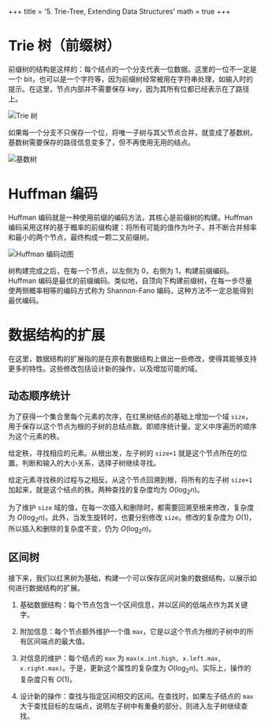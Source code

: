 +++
title = '5. Trie-Tree, Extending Data Structures'
math = true
+++

# Trie 树（前缀树）

前缀树的结构是这样的：每个结点的一个分支代表一位数据。这里的一位不一定是一个 bit，也可以是一个字符等，因为前缀树经常被用在字符串处理，如输入时的提示。在这里，节点内部并不需要保存 key，因为其所有位都已经表示在了路径上。

![Trie 树](https://upload.wikimedia.org/wikipedia/commons/thumb/b/be/Trie_example.svg/250px-Trie_example.svg.png)

如果每一个分支不只保存一个位，将唯一子树与其父节点合并，就变成了基数树。基数树需要保存的路径信息变多了，但不再使用无用的结点。

![基数树](https://upload.wikimedia.org/wikipedia/commons/thumb/a/ae/Patricia_trie.svg/400px-Patricia_trie.svg.png)

# Huffman 编码

Huffman 编码就是一种使用前缀的编码方法，其核心是前缀树的构建。Huffman 编码采用这样的基于概率的前缀构建：将所有可能的值作为叶子，并不断合并频率和最小的两个节点，最终构成一颗二叉前缀树。

![Huffman 编码动图](https://upload.wikimedia.org/wikipedia/commons/c/c8/Huffman_algorithm.gif)

树构建完成之后，在每一个节点，以左侧为 0，右侧为 1，构建前缀编码。Huffman 编码是最优的前缀编码。类似地，自顶向下构建前缀树，在每一步尽量使两侧概率相等的编码方式称为 Shannon-Fano 编码，这种方法不一定总能得到最优编码。

# 数据结构的扩展

在这里，数据结构的扩展指的是在原有数据结构上做出一些修改，使得其能够支持更多的特性。这些修改包括设计新的操作，以及增加可能的域。

## 动态顺序统计

为了获得一个集合里每个元素的次序，在红黑树结点的基础上增加一个域 `size`，用于保存以这个节点为根的子树的总结点数。即顺序统计量。定义中序遍历的顺序为这个元素的秩。

给定秩，寻找相应的元素。从根出发，左子树的 `size+1` 就是这个节点所在的位置。判断和输入的大小关系，选择子树继续寻找。

给定元素寻找秩的过程与之相反。从这个节点回溯到根，将所有的左子树 `size+1` 加起来，就是这个结点的秩。两种查找的复杂度均为 $O(\log_2n)$。

为了维护 `size` 域的值，在每一次插入和删除时，都需要回溯至根来修改，复杂度为 $O(\log_2n)$。此外，当发生旋转时，也要分别修改 `size`。修改的复杂度为 $O(1)$，所以插入和删除的复杂度不变，仍为 $O(\log_2n)$。

## 区间树

接下来，我们以红黑树为基础，构建一个可以保存区间对象的数据结构，以展示如何进行数据结构的扩展。

1.  基础数据结构：每个节点包含一个区间信息，并以区间的低端点作为其关键字。

2.  附加信息：每个节点额外维护一个值 `max`，它是以这个节点为根的子树中的所有区间端点的最大值。

3.  对信息的维护：每个结点的 `max` 为 `max(x.int.high, x.left.max, x.right.max)`。于是，更新这个属性的复杂度为 $O(\log_2n)$。实际上，操作的复杂度只有 $O(1)$。

4.  设计新的操作：查找与指定区间相交的区间。在查找时，如果左子结点的 `max` 大于查找目标的左端点，说明左子树中有重叠的部分，则进入左子树继续查找。

